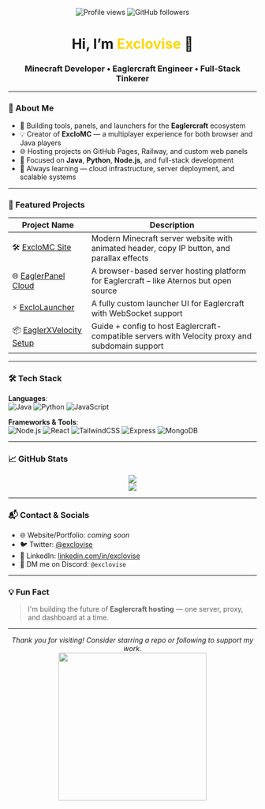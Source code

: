 <p align="center">
  <img src="https://komarev.com/ghpvc/?username=exclovise&color=blue" alt="Profile views" />
  <img src="https://img.shields.io/github/followers/exclovise?label=Followers&style=social" alt="GitHub followers" />
</p>

<h1 align="center">Hi, I’m <span style="color:gold;">Exclovise</span> 👋</h1>
<h3 align="center">Minecraft Developer • Eaglercraft Engineer • Full-Stack Tinkerer</h3>

---

### 🚀 About Me

- 🧠 Building tools, panels, and launchers for the **Eaglercraft** ecosystem
- 💡 Creator of **ExcloMC** — a multiplayer experience for both browser and Java players
- 🌐 Hosting projects on GitHub Pages, Railway, and custom web panels
- 🧰 Focused on **Java**, **Python**, **Node.js**, and full-stack development
- 🎯 Always learning — cloud infrastructure, server deployment, and scalable systems

---

### 🌟 Featured Projects

| Project Name | Description |
|--------------|-------------|
| 🛠️ [ExcloMC Site](https://github.com/exclovise/ExcloMC-Website) | Modern Minecraft server website with animated header, copy IP button, and parallax effects |
| 🌐 [EaglerPanel Cloud](https://github.com/exclovise/EaglerPanel-Cloud) | A browser-based server hosting platform for Eaglercraft – like Aternos but open source |
| ⚡ [ExcloLauncher](https://github.com/exclovise/exclo-launcher-web-ui) | A fully custom launcher UI for Eaglercraft with WebSocket support |
| 📦 [EaglerXVelocity Setup](https://github.com/exclovise/eaglerxvelocity-hosting) | Guide + config to host Eaglercraft-compatible servers with Velocity proxy and subdomain support |

---

### 🛠️ Tech Stack

**Languages**:  
![Java](https://img.shields.io/badge/Java-E34F26?style=for-the-badge&logo=java&logoColor=white)
![Python](https://img.shields.io/badge/Python-3776AB?style=for-the-badge&logo=python&logoColor=white)
![JavaScript](https://img.shields.io/badge/JavaScript-F7DF1E?style=for-the-badge&logo=javascript&logoColor=black)

**Frameworks & Tools**:  
![Node.js](https://img.shields.io/badge/Node.js-339933?style=for-the-badge&logo=nodedotjs&logoColor=white)
![React](https://img.shields.io/badge/React-20232A?style=for-the-badge&logo=react&logoColor=61DAFB)
![TailwindCSS](https://img.shields.io/badge/TailwindCSS-06B6D4?style=for-the-badge&logo=tailwindcss&logoColor=white)
![Express](https://img.shields.io/badge/Express.js-404D59?style=for-the-badge)
![MongoDB](https://img.shields.io/badge/MongoDB-4EA94B?style=for-the-badge&logo=mongodb&logoColor=white)

---

### 📈 GitHub Stats

<p align="center">
  <img src="https://github-readme-stats.vercel.app/api?username=exclovise&show_icons=true&theme=tokyonight&hide_title=true" />
  <br />
  <img src="https://github-readme-stats.vercel.app/api/top-langs/?username=exclovise&layout=compact&theme=tokyonight&langs_count=8" />
</p>

---

### 📬 Contact & Socials

- 🌐 Website/Portfolio: *coming soon*
- 🐦 Twitter: [@exclovise](https://twitter.com/exclovise)
- 💼 LinkedIn: [linkedin.com/in/exclovise](https://linkedin.com/in/exclovise)
- 📨 DM me on Discord: `@exclovise`

---

### 💡 Fun Fact

> I'm building the future of **Eaglercraft hosting** — one server, proxy, and dashboard at a time.

---

<p align="center">
  <i>Thank you for visiting! Consider starring a repo or following to support my work.</i><br>
  <img src="https://media.giphy.com/media/L1R1tvI9svkIWwpVYr/giphy.gif" width="300" />
</p>

